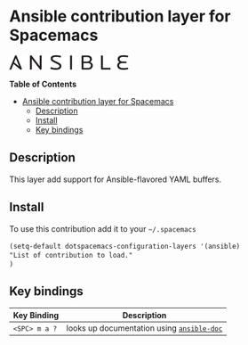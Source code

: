 # Ansible contribution layer for Spacemacs

![ansible](img/ansible.png)

<!-- markdown-toc start - Don't edit this section. Run M-x markdown-toc/generate-toc again -->
**Table of Contents**

- [Ansible contribution layer for Spacemacs](#ansible-contribution-layer-for-spacemacs)
    - [Description](#description)
    - [Install](#install)
    - [Key bindings](#key-bindings)

<!-- markdown-toc end -->

## Description

This layer add support for Ansible-flavored YAML buffers.

## Install

To use this contribution add it to your `~/.spacemacs`

```elisp
(setq-default dotspacemacs-configuration-layers '(ansible)
"List of contribution to load."
)
```

## Key bindings

Key Binding   | Description
--------------|------------------------------------------------------------
`<SPC> m a ?` | looks up documentation using [`ansible-doc`][ansible-doc]

[ansible-doc]: https://github.com/lunaryorn/ansible-doc.el
